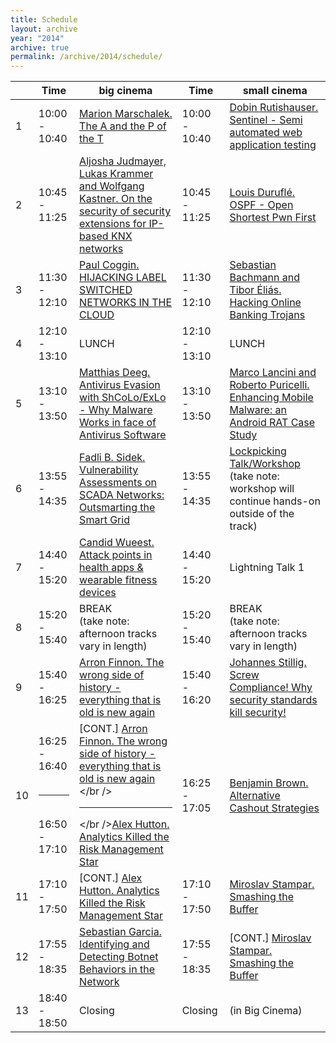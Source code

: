 ```yaml
---
title: Schedule
layout: archive
year: "2014"
archive: true
permalink: /archive/2014/schedule/
---
```


|   | Time          | big cinema                                                                                                                          | Time          | small cinema                                                                                           |
| - | ------------- | ----------------------------------------------------------------------------------------------------------------------------------- | ------------- | ------------------------------------------------------------------------------------------------------ |
|1  | 10:00 - 10:40 | [Marion Marschalek. The A and the P of the T](/archive/2014/talks/#5)                                                                            | 10:00 - 10:40 | [Dobin Rutishauser. Sentinel - Semi automated web application testing](/archive/2014/talks/#10)                     |
|2  | 10:45 - 11:25 | [Aljosha Judmayer, Lukas Krammer and Wolfgang Kastner. On the security of security extensions for IP-based KNX networks](/archive/2014/talks/#1) | 10:45 - 11:25 | [Louis Duruflé. OSPF - Open Shortest Pwn First](/archive/2014/talks/#9)                                             |
|3  | 11:30 - 12:10 | [Paul Coggin. HIJACKING LABEL SWITCHED NETWORKS IN THE CLOUD](/archive/2014/talks/#2)                                                            | 11:30 - 12:10 | [Sebastian Bachmann and Tibor Éliás. Hacking Online Banking Trojans](/archive/2014/talks/#6)                        |
|4  | 12:10 - 13:10 | LUNCH                                                                                                                               | 12:10 - 13:10 | LUNCH                                                                                                  |
|5  | 13:10 - 13:50 | [Matthias Deeg. Antivirus Evasion with ShCoLo/ExLo - Why Malware Works in face of Antivirus Software](/archive/2014/talks/#13)                   | 13:10 - 13:50 | [Marco Lancini and Roberto Puricelli. Enhancing Mobile Malware: an Android RAT Case Study](/archive/2014/talks/#16) |
|6  | 13:55 - 14:35 | [Fadli B. Sidek. Vulnerability Assessments on SCADA Networks: Outsmarting the Smart Grid](/archive/2014/talks/#4)                                | 13:55 - 14:35 | [Lockpicking Talk/Workshop](/archive/2014/talks/#18)<br />(take note: workshop will continue hands-on outside of the track)                                                                |
|7  | 14:40 - 15:20 | [Candid Wueest. Attack points in health apps & wearable fitness devices](/archive/2014/talks/#8)                                                 | 14:40 - 15:20 | Lightning Talk 1                                                                                       |
|8  | 15:20 - 15:40 | BREAK<br />(take note: afternoon tracks vary in length)                                                                             | 15:20 - 15:40 | BREAK<br />(take note: afternoon tracks vary in length)                                                                                                  |
|9  | 15:40 - 16:25 | [Arron Finnon. The wrong side of history - everything that is old is new again](/archive/2014/talks/#7)                                          | 15:40 - 16:20 | [Johannes Stillig. Screw Compliance! Why security standards kill security!](/archive/2014/talks/#12)                |
|10 | 16:25 - 16:40<br /><br /><hr><br />16:50 - 17:10 | \[CONT.\] [Arron Finnon. The wrong side of history - everything that is old is new again](/archive/2014/talks/#7)<br /></br /><hr></br />[Alex Hutton. Analytics Killed the Risk Management Star](/archive/2014/talks/#15)                                 | 16:25 - 17:05 | [Benjamin Brown. Alternative Cashout Strategies](/archive/2014/talks/#14)                                           |
|11 | 17:10 - 17:50 | \[CONT.\] [Alex Hutton. Analytics Killed the Risk Management Star](/archive/2014/talks/#15)                                                                | 17:10 - 17:50 | [Miroslav Stampar. Smashing the Buffer](/archive/2014/talks/#11)                                                    |
|12 | 17:55 - 18:35 | [Sebastian Garcia. Identifying and Detecting Botnet Behaviors in the Network](/archive/2014/talks/#17)                                           | 17:55 - 18:35 | \[CONT.\] [Miroslav Stampar. Smashing the Buffer](/archive/2014/talks/#11)                                           |
|13 | 18:40 - 18:50 | Closing                                                                                                                             | Closing | (in Big Cinema)                                                                                              |
